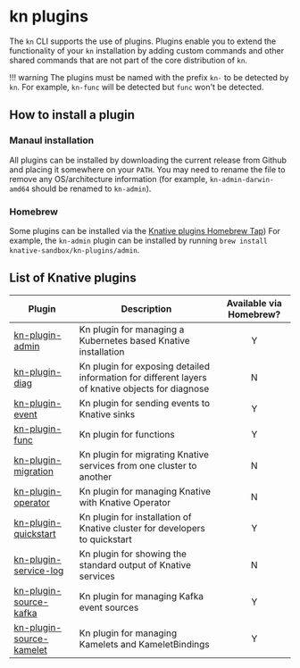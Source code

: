# kn plugins

The `kn` CLI supports the use of plugins. Plugins enable you to extend the functionality of your `kn` installation by adding custom commands and other shared commands that are not part of the core distribution of `kn`.

!!! warning
    The plugins must be named with the prefix `kn-` to be detected by `kn`. For example, `kn-func` will be detected but `func` won't be detected.

<!--TODO: Add details about using different available plugins-->

## How to install a plugin

### Manaul installation

All plugins can be installed by downloading the current release from Github and placing it somewhere on your `PATH`. You may need to rename the file to remove any OS/architecture information (for example, `kn-admin-darwin-amd64` should be renamed to `kn-admin`).

### Homebrew

Some plugins can be installed via the [Knative plugins Homebrew Tap](https://github.com/knative-sandbox/homebrew-kn-plugins/)) For example, the `kn-admin` plugin can be installed by running `brew install knative-sandbox/kn-plugins/admin`. 

## List of Knative plugins

| Plugin | Description | Available via Homebrew? |
| --- | --- | :---: |
| [kn-plugin-admin](https://github.com/knative-sandbox/kn-plugin-admin) | Kn plugin for managing a Kubernetes based Knative installation | Y |
| [kn-plugin-diag](https://github.com/knative-sandbox/kn-plugin-diag) | Kn plugin for exposing detailed information for different layers of knative objects for diagnose | N |
| [kn-plugin-event](https://github.com/knative-sandbox/kn-plugin-event) | Kn plugin for sending events to Knative sinks | Y |
| [kn-plugin-func](https://github.com/knative-sandbox/kn-plugin-func) | Kn plugin for functions | Y |
| [kn-plugin-migration](https://github.com/knative-sandbox/kn-plugin-migration) | Kn plugin for migrating Knative services from one cluster to another | N |
| [kn-plugin-operator](https://github.com/knative-sandbox/kn-plugin-operator) | Kn plugin for managing Knative with Knative Operator | N |
| [kn-plugin-quickstart](https://github.com/knative-sandbox/kn-plugin-quickstart) | Kn plugin for installation of Knative cluster for developers to quickstart | Y |
| [kn-plugin-service-log](https://github.com/knative-sandbox/kn-plugin-service-log) | Kn plugin for showing the standard output of Knative services | N |
| [kn-plugin-source-kafka](https://github.com/knative-sandbox/kn-plugin-source-kafka) | Kn plugin for managing Kafka event sources | Y |
| [kn-plugin-source-kamelet](https://github.com/knative-sandbox/kn-plugin-source-kamelet) | Kn plugin for managing Kamelets and KameletBindings | Y |

